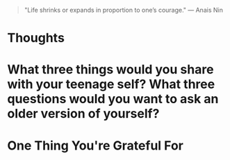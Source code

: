 
> \"Life shrinks or expands in proportion to one’s courage.\" — Anais Nin

# Thoughts

# What three things would you share with your teenage self? What three questions would you want to ask an older version of yourself?

# One Thing You're Grateful For

